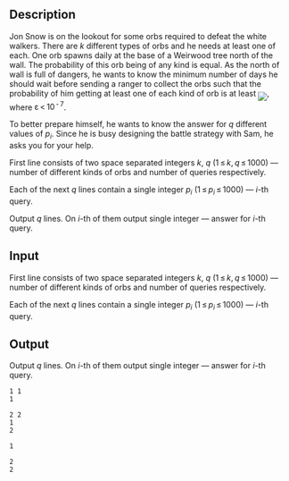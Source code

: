 ## Description

<div><p>Jon Snow is on the lookout for some orbs required to defeat the white walkers. There are <span class="tex-span"><i>k</i></span> different types of orbs and he needs at least one of each. One orb spawns daily at the base of a Weirwood tree north of the wall. The probability of this orb being of any kind is equal. As the north of wall is full of dangers, he wants to know the minimum number of days he should wait before sending a ranger to collect the orbs such that the probability of him getting at least one of each kind of orb is at least <img align="middle" class="tex-formula" src="file://3I5OBFuG.png" style="max-width: 100.0%;max-height: 100.0%;">, where <span class="tex-span">ε &lt; 10<sup class="upper-index"> - 7</sup></span>.</p><p>To better prepare himself, he wants to know the answer for <span class="tex-span"><i>q</i></span> different values of <span class="tex-span"><i>p</i><sub class="lower-index"><i>i</i></sub></span>. Since he is busy designing the battle strategy with Sam, he asks you for your help.</p></div><div class="input-specification"><p>First line consists of two space separated integers <span class="tex-span"><i>k</i></span>, <span class="tex-span"><i>q</i></span> (<span class="tex-span">1 ≤ <i>k</i>, <i>q</i> ≤ 1000</span>) — number of different kinds of orbs and number of queries respectively.</p><p>Each of the next <span class="tex-span"><i>q</i></span> lines contain a single integer <span class="tex-span"><i>p</i><sub class="lower-index"><i>i</i></sub></span> (<span class="tex-span">1 ≤ <i>p</i><sub class="lower-index"><i>i</i></sub> ≤ 1000</span>) — <span class="tex-span"><i>i</i></span>-th query.</p></div><div class="output-specification"><p>Output <span class="tex-span"><i>q</i></span> lines. On <span class="tex-span"><i>i</i></span>-th of them output single integer — answer for <span class="tex-span"><i>i</i></span>-th query.</p></div>

## Input

<p>First line consists of two space separated integers <span class="tex-span"><i>k</i></span>, <span class="tex-span"><i>q</i></span> (<span class="tex-span">1 ≤ <i>k</i>, <i>q</i> ≤ 1000</span>) — number of different kinds of orbs and number of queries respectively.</p><p>Each of the next <span class="tex-span"><i>q</i></span> lines contain a single integer <span class="tex-span"><i>p</i><sub class="lower-index"><i>i</i></sub></span> (<span class="tex-span">1 ≤ <i>p</i><sub class="lower-index"><i>i</i></sub> ≤ 1000</span>) — <span class="tex-span"><i>i</i></span>-th query.</p>

## Output

<p>Output <span class="tex-span"><i>q</i></span> lines. On <span class="tex-span"><i>i</i></span>-th of them output single integer — answer for <span class="tex-span"><i>i</i></span>-th query.</p>





```input1
1 1
1

```




```input2
2 2
1
2

```




```output1
1

```




```output2
2
2

```


